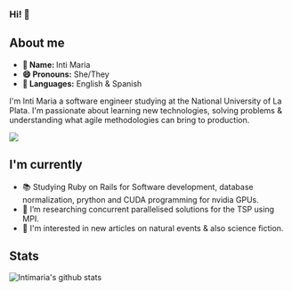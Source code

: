 ### Hi! 👋
<!--
**Intimaria/Intimaria** is a ✨ _special_ ✨ repository because its `README.md` (this file) appears on your GitHub profile.
<img src="https://thumbs.gfycat.com/AcrobaticMatureGazelle.webp" alt="computer" width="80"> 
<img src="https://thumbs.gfycat.com/ScaryCreamyGlobefish.webp" alt="computer" width="80"> 
<img src="https://25.media.tumblr.com/9fc677259c763c527376de15c84291c2/tumblr_mx585u8qtV1sedjuto1_500.gif" alt="computer" width="80">
<img src="https://cdn.wallpapersafari.com/61/37/dhNbK0.gif" align="right" width="300">


Here are some ideas to get you started:

- 👯 I’m looking to collaborate on ...
- 🤔 I’m looking for help with ...
- 💬 Ask me about ...
- 📫 How to reach me: ...
- 😄 Pronouns: ...
- ⚡ Fun fact: ...
-->

<h2>About me </h2>

<div >
<ul>
  <li><b>👤 Name: </b> Inti Maria</li>
  <li><b>😄 Pronouns:</b>  She/They</li>
  <li><b>📣 Languages:</b> English & Spanish</li>
</ul>

<p>I'm Inti Maria a software engineer studying at the National University of La Plata. I'm passionate about learning new technologies, solving problems & understanding what agile methodologies can bring to production.
</p>

</div>

<img src="https://img.shields.io/badge/mariainti_%20-%231DA1F2.svg?&style=for-the-badge&logo=Twitter&logoColor=white">

<h2>I'm currently</h2>

- 📚 Studying Ruby on Rails for Software development, database normalization, prython and CUDA programming for nvidia GPUs. 
- 🤔 I’m researching concurrent parallelised solutions for the TSP using MPI.
- 🦄 I'm interested in new articles on natural events & also science fiction.

<h2>Stats</h2>

![Intimaria's github stats](https://github-readme-stats.vercel.app/api?username=Intimaria&show_icons=true&theme=radical)



